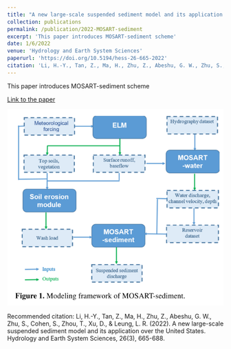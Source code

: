 ```yaml
---
title: "A new large-scale suspended sediment model and its application over the United States"
collection: publications
permalink: /publication/2022-MOSART-sediment
excerpt: 'This paper introduces MOSART-sediment scheme'
date: 1/6/2022
venue: 'Hydrology and Earth System Sciences'
paperurl: 'https://doi.org/10.5194/hess-26-665-2022'
citation: 'Li, H.-Y., Tan, Z., Ma, H., Zhu, Z., Abeshu, G. W., Zhu, S., Cohen, S., Zhou, T., Xu, D., &amp; Leung, L. R. (2022). A new large-scale suspended sediment model and its application over the United States. Hydrology and Earth System Sciences, 26(3), 665-688.'
---
```

This paper introduces MOSART-sediment scheme

[Link to the paper](https://doi.org/10.5194/hess-26-665-2022)

![image](../images/papers/2022-MOSART-sediment.png)

Recommended citation: Li, H.-Y., Tan, Z., Ma, H., Zhu, Z., Abeshu, G. W., Zhu, S., Cohen, S., Zhou, T., Xu, D., & Leung, L. R. (2022). A new large-scale suspended sediment model and its application over the United States. Hydrology and Earth System Sciences, 26(3), 665-688.